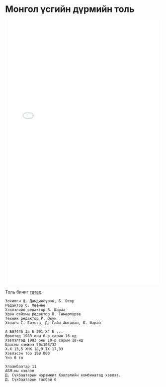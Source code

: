# Монгол үсгийн дүрмийн толь

<embed src="docs/toli.pdf" width="100%" height="850vh"/>

Толь бичиг [татах](docs/toli.pdf).

```
Зохиогч Ц. Дамдинсүрэн, Б. Осор
Редактор С. Мөөмөө
Хэвлэлийн редактор Б. Шараа
Уран сайхны редактор П. Төмөрпүрэв
Техник редактор Р. Оюун
Хянагч С. Бизъяа, Д. Сайн-Амгалан, Б. Шараа

А №87446 За № 291 ХГ № ...
Өрөлтөд 1983 оны 6-р сарын 16-нд
Хэвлэлтэд 1983 оны 10-р сарын 18-нд
Цаасны хэмжээ 70x108/32
Х.Х 13,5 ХНХ 18,9 ТХ 17,33
Хэвлэсэн тоо 100 000
Үнэ 6 тө

Улаанбаатар 11
АБЯ-ны хэвлэл
Д. Сүхбаатарын нэрэмжит Хэвлэлийн комбинатад хэвлэв.
Д. Сүхбаатарын талбай 6
```
